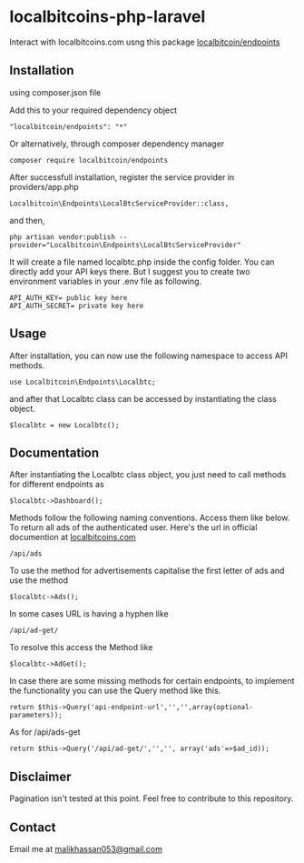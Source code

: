 # localbitcoins-php-laravel

Interact with localbitcoins.com usng this package <a href="https://packagist.org/users/haxxan21/">localbitcoin/endpoints</a>

## Installation

using composer.json file 

Add this to your required dependency object
```
"localbitcoin/endpoints": "*"
```

Or alternatively, through composer dependency manager
```
composer require localbitcoin/endpoints
```

After successfull installation, register the service provider in providers/app.php

```
Localbitcoin\Endpoints\LocalBtcServiceProvider::class,
```
and then,

```
php artisan vendor:publish --provider="Localbitcoin\Endpoints\LocalBtcServiceProvider"
```

It will create a file named localbtc.php inside the config folder. You can directly add your API keys there.
But I suggest you to create two environment variables in your .env file as following.

```
API_AUTH_KEY= public key here
API_AUTH_SECRET= private key here
```

## Usage

After installation, you can now use the following namespace to access API methods.
```
use Localbitcoin\Endpoints\Localbtc;
````

and after that Localbtc class can be accessed by instantiating the class object.
```
$localbtc = new Localbtc();
```

## Documentation

After instantiating the Localbtc class object, you just need to call methods for different endpoints as
```
$localbtc->Dashboard();
```
Methods follow the following naming conventions. Access them like below.
To return all ads of the authenticated user. Here's the url in official documention at <a href="https://localbitcoins.com/api-docs">localbitcoins.com</a> 
```
/api/ads
```
To use the method for advertisements capitalise the first letter of ads and use the method
```
$localbtc->Ads();
```
In some cases URL is having a hyphen like 
```
/api/ad-get/
```
To resolve this access the Method like 
```
$localbtc->AdGet();
```
In case there are some missing methods for certain endpoints, to implement the functionality you can use the Query method like this.
```
return $this->Query('api-endpoint-url','','',array(optional-parameters));
```
As for /api/ads-get
```
return $this->Query('/api/ad-get/','','', array('ads'=>$ad_id));
```
## Disclaimer

Pagination isn't tested at this point. Feel free to contribute to this repository.

## Contact

Email me at <a href="mailto:malikhassan053@gmail.com">malikhassan053@gmail.com</a>

